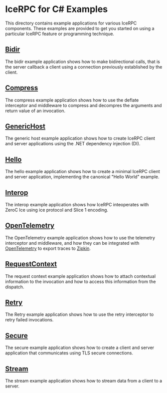 # IceRPC for C# Examples

This directory contains example applications for various IceRPC components. These examples are provided to get you
started on using a particular IceRPC feature or programming technique.

## [Bidir](./Bidir/)

The bidir example application shows how to make bidirectional calls, that is the server callback a client using a
connection previously established by the client.

## [Compress](./Compress/)

The compress example application shows how to use the deflate interceptor and middleware to compress and decompres
the arguments and return value of an invocation.

## [GenericHost](./GenericHost/)

The generic host example application shows how to create IceRPC client and server applications using the .NET
dependency injection (DI).

## [Hello](./Hello/)

The hello example application shows how to create a minimal IceRPC client and server application, implementing the
canonical "Hello World" example.

## [Interop](./Interop/)

The interop example application shows how IceRPC inteoperates with ZeroC Ice using ice protocol and Slice 1 encoding.

## [OpenTelemetry](./OpenTelemetry/)

The OpenTelemetry example application shows how to use the telemetry interceptor and middleware, and how they can be
integrated with [OpenTelemetry](https://opentelemetry.io/) to export traces to [Zipkin](https://zipkin.io/).

## [RequestContext](./RequestContext/)

The request context example application shows how to attach contextual information to the invocation and how to access
this information from the dispatch.

## [Retry](./Retry/)

The Retry example application shows how to use the retry interceptor to retry failed invocations.

## [Secure](./Secure/)

The secure example application shows how to create a client and server application that communicates  using TLS secure
connections.

## [Stream](./Stream/)

The stream example application shows how to stream data from a client to a server.
